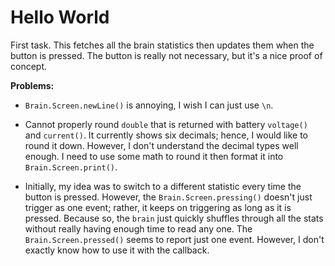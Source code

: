 # Hello World

First task.
This fetches all the brain statistics then updates them when the button is pressed.
The button is really not necessary, but it's a nice proof of concept.

**Problems:**

- `Brain.Screen.newLine()` is annoying, I wish I can just use `\n`.

- Cannot properly round `double` that is returned with battery `voltage()` and `current()`.
  It currently shows six decimals; hence, I would like to round it down.
  However, I don't understand the decimal types well enough.
  I need to use some math to round it then format it into `Brain.Screen.print()`.

- Initially, my idea was to switch to a different statistic every time the button is pressed.
  However, the `Brain.Screen.pressing()` doesn't just trigger as one event;
  rather, it keeps on triggering as long as it is pressed.
  Because so, the `brain` just quickly shuffles through all the stats without really having enough time to read any one.
  The `Brain.Screen.pressed()` seems to report just one event. However, I don't exactly know how to use it with the callback.
